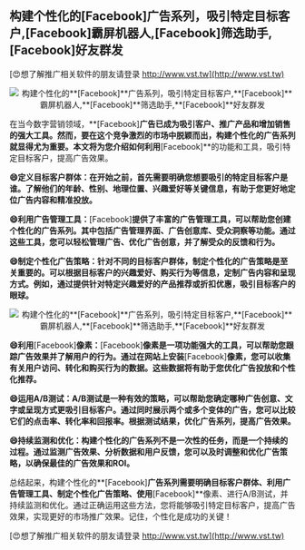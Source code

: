 ## **构建个性化的**[Facebook]**广告系列，吸引特定目标客户,**[Facebook]**霸屏机器人,**[Facebook]**筛选助手,**[Facebook]**好友群发**

[😍想了解推广相关软件的朋友请登录 http://www.vst.tw](http://www.vst.tw)

 <center><img src="https://vst.tw/MP4/tuiguang/png/2.png" alt="构建个性化的**[Facebook]**广告系列，吸引特定目标客户,**[Facebook]**霸屏机器人,**[Facebook]**筛选助手,**[Facebook]**好友群发"></center>

在当今数字营销领域，**[Facebook]**广告已成为吸引客户、推广产品和增加销售的强大工具。然而，要在这个竞争激烈的市场中脱颖而出，构建个性化的广告系列就显得尤为重要。本文将为您介绍如何利用**[Facebook]**的功能和工具，吸引特定目标客户，提高广告效果。

**😄定义目标客户群体：在开始之前，首先需要明确您想要吸引的特定目标客户是谁。了解他们的年龄、性别、地理位置、兴趣爱好等关键信息，有助于您更好地定位广告内容和精准投放。**

**😄利用广告管理工具：**[Facebook]**提供了丰富的广告管理工具，可以帮助您创建个性化的广告系列。其中包括广告管理界面、广告创意库、受众洞察等功能。通过这些工具，您可以轻松管理广告、优化广告创意，并了解受众的反馈和行为。**

**😄制定个性化广告策略：针对不同的目标客户群体，制定个性化的广告策略是至关重要的。可以根据目标客户的兴趣爱好、购买行为等信息，定制广告内容和呈现方式。例如，通过提供针对特定兴趣爱好的产品推荐或折扣优惠，吸引目标客户的眼球。**

 <center><img src="https://vst.tw/MP4/tuiguang/png/6.png" alt="构建个性化的**[Facebook]**广告系列，吸引特定目标客户,**[Facebook]**霸屏机器人,**[Facebook]**筛选助手,**[Facebook]**好友群发"></center>

**😄利用**[Facebook]**像素：**[Facebook]**像素是一项功能强大的工具，可以帮助您跟踪广告效果并了解用户的行为。通过在网站上安装**[Facebook]**像素，您可以收集有关用户访问、转化和购买行为的数据。这些数据将有助于您优化广告投放和个性化推荐。**

**😄运用A/B测试：A/B测试是一种有效的策略，可以帮助您确定哪种广告创意、文字或呈现方式更吸引目标客户。通过同时展示两个或多个变体的广告，您可以比较它们的点击率、转化率和回报率。根据测试结果，优化广告系列，提高广告效果。**

**😄持续监测和优化：构建个性化的广告系列不是一次性的任务，而是一个持续的过程。通过监测广告效果、分析数据和用户反馈，您可以及时调整和优化广告策略，以确保最佳的广告效果和ROI。**

总结起来，构建个性化的**[Facebook]**广告系列需要明确目标客户群体、利用广告管理工具、制定个性化广告策略、使用**[Facebook]**像素、进行A/B测试，并持续监测和优化。通过正确运用这些方法，您将能够吸引特定目标客户，提高广告效果，实现更好的市场推广效果。记住，个性化是成功的关键！

[😍想了解推广相关软件的朋友请登录 http://www.vst.tw](http://www.vst.tw)



